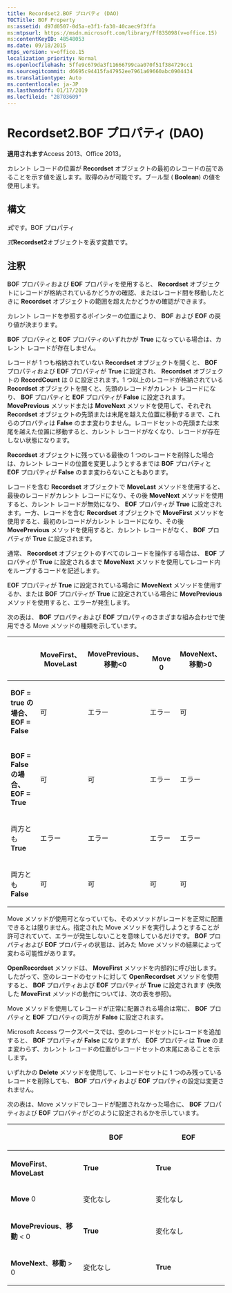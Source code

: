 ```yaml
---
title: Recordset2.BOF プロパティ (DAO)
TOCTitle: BOF Property
ms:assetid: d97d0507-0d5a-e3f1-fa30-40caec9f3ffa
ms:mtpsurl: https://msdn.microsoft.com/library/Ff835098(v=office.15)
ms:contentKeyID: 48548053
ms.date: 09/18/2015
mtps_version: v=office.15
localization_priority: Normal
ms.openlocfilehash: 5ffe9c679da3f11666799caa070f51f384729cc1
ms.sourcegitcommit: d6695c94415fa47952ee7961a69660abc0904434
ms.translationtype: Auto
ms.contentlocale: ja-JP
ms.lasthandoff: 01/17/2019
ms.locfileid: "28703609"
---
```

# <a name="recordset2bof-property-dao"></a>Recordset2.BOF プロパティ (DAO)


**適用されます**Access 2013、Office 2013。

カレント レコードの位置が **Recordset** オブジェクトの最初のレコードの前であることを示す値を返します。取得のみが可能です。ブール型 ( **Boolean**) の値を使用します。

## <a name="syntax"></a>構文

*式*です。BOF プロパティ

*式***Recordset2**オブジェクトを表す変数です。

## <a name="remarks"></a>注釈

**BOF** プロパティおよび **EOF** プロパティを使用すると、 **Recordset** オブジェクトにレコードが格納されているかどうかの確認、またはレコード間を移動したときに **Recordset** オブジェクトの範囲を超えたかどうかの確認ができます。

カレント レコードを参照するポインターの位置により、 **BOF** および **EOF** の戻り値が決まります。

**BOF** プロパティと **EOF** プロパティのいずれかが **True** になっている場合は、カレント レコードが存在しません。

レコードが 1 つも格納されていない **Recordset** オブジェクトを開くと、 **BOF** プロパティおよび **EOF** プロパティが **True** に設定され、 **Recordset** オブジェクトの **RecordCount** は 0 に設定されます。1 つ以上のレコードが格納されている **Recordset** オブジェクトを開くと、先頭のレコードがカレント レコードになり、 **BOF** プロパティと **EOF** プロパティが **False** に設定されます。 **MovePrevious** メソッドまたは **MoveNext** メソッドを使用して、それぞれ **Recordset** オブジェクトの先頭または末尾を越えた位置に移動するまで、これらのプロパティは **False** のまま変わりません。レコードセットの先頭または末尾を越えた位置に移動すると、カレント レコードがなくなり、レコードが存在しない状態になります。

**Recordset** オブジェクトに残っている最後の 1 つのレコードを削除した場合は、カレント レコードの位置を変更しようとするまでは **BOF** プロパティと **EOF** プロパティが **False** のまま変わらないこともあります。

レコードを含む **Recordset** オブジェクトで **MoveLast** メソッドを使用すると、最後のレコードがカレント レコードになり、その後 **MoveNext** メソッドを使用すると、カレント レコードが無効になり、 **EOF** プロパティが **True** に設定されます。一方、レコードを含む **Recordset** オブジェクトで **MoveFirst** メソッドを使用すると、最初のレコードがカレント レコードになり、その後 **MovePrevious** メソッドを使用すると、カレント レコードがなく、 **BOF** プロパティが **True** に設定されます。

通常、 **Recordset** オブジェクトのすべてのレコードを操作する場合は、 **EOF** プロパティが **True** に設定されるまで **MoveNext** メソッドを使用してレコード内をループするコードを記述します。

**EOF** プロパティが **True** に設定されている場合に **MoveNext** メソッドを使用するか、または **BOF** プロパティが **True** に設定されている場合に **MovePrevious** メソッドを使用すると、エラーが発生します。

次の表は、 **BOF** プロパティおよび **EOF** プロパティのさまざまな組み合わせで使用できる Move メソッドの種類を示しています。

<table>
<colgroup>
<col style="width: 20%" />
<col style="width: 20%" />
<col style="width: 20%" />
<col style="width: 20%" />
<col style="width: 20%" />
</colgroup>
<thead>
<tr class="header">
<th><p></p></th>
<th><p>MoveFirst、<br />
MoveLast</p></th>
<th><p>MovePrevious、<br />
移動&lt;0</p></th>
<th><p><br />
Move 0</p></th>
<th><p>MoveNext、<br />
移動&gt;0</p></th>
</tr>
</thead>
<tbody>
<tr class="odd">
<td><p><strong>BOF = true の場合、</strong><br />
<strong>EOF = False</strong></p></td>
<td><p>可</p></td>
<td><p>エラー</p></td>
<td><p>エラー</p></td>
<td><p>可</p></td>
</tr>
<tr class="even">
<td><p><strong>BOF = False の場合、</strong><br />
<strong>EOF = True</strong></p></td>
<td><p>可</p></td>
<td><p>可</p></td>
<td><p>エラー</p></td>
<td><p>エラー</p></td>
</tr>
<tr class="odd">
<td><p>両方とも <strong>True</strong></p></td>
<td><p>エラー</p></td>
<td><p>エラー</p></td>
<td><p>エラー</p></td>
<td><p>エラー</p></td>
</tr>
<tr class="even">
<td><p>両方とも <strong>False</strong></p></td>
<td><p>可</p></td>
<td><p>可</p></td>
<td><p>可</p></td>
<td><p>可</p></td>
</tr>
</tbody>
</table>


Move メソッドが使用可となっていても、そのメソッドがレコードを正常に配置できるとは限りません。指定された Move メソッドを実行しようとすることが許可されていて、エラーが発生しないことを意味しているだけです。 **BOF** プロパティおよび **EOF** プロパティの状態は、試みた Move メソッドの結果によって変わる可能性があります。

**OpenRecordset** メソッドは、 **MoveFirst** メソッドを内部的に呼び出します。したがって、空のレコードのセットに対して **OpenRecordset** メソッドを使用すると、 **BOF** プロパティおよび **EOF** プロパティが **True** に設定されます (失敗した **MoveFirst** メソッドの動作については、次の表を参照)。

Move メソッドを使用してレコードが正常に配置される場合は常に、 **BOF** プロパティと **EOF** プロパティの両方が **False** に設定されます。

Microsoft Access ワークスペースでは、空のレコードセットにレコードを追加すると、 **BOF** プロパティが **False** になりますが、 **EOF** プロパティは **True** のまま変わらず、カレント レコードの位置がレコードセットの末尾にあることを示します。

いずれかの **Delete** メソッドを使用して、レコードセットに 1 つのみ残っているレコードを削除しても、 **BOF** プロパティおよび **EOF** プロパティの設定は変更されません。

次の表は、Move メソッドでレコードが配置されなかった場合に、 **BOF** プロパティおよび **EOF** プロパティがどのように設定されるかを示しています。

<table>
<colgroup>
<col style="width: 33%" />
<col style="width: 33%" />
<col style="width: 33%" />
</colgroup>
<thead>
<tr class="header">
<th><p></p></th>
<th><p>BOF</p></th>
<th><p>EOF</p></th>
</tr>
</thead>
<tbody>
<tr class="odd">
<td><p><strong>MoveFirst</strong>、 <strong>MoveLast</strong></p></td>
<td><p><strong>True</strong></p></td>
<td><p><strong>True</strong></p></td>
</tr>
<tr class="even">
<td><p><strong>Move</strong> 0</p></td>
<td><p>変化なし</p></td>
<td><p>変化なし</p></td>
</tr>
<tr class="odd">
<td><p><strong>MovePrevious</strong>、<strong>移動</strong> &lt; 0</p></td>
<td><p><strong>True</strong></p></td>
<td><p>変化なし</p></td>
</tr>
<tr class="even">
<td><p><strong>MoveNext</strong>、<strong>移動</strong> &gt; 0</p></td>
<td><p>変化なし</p></td>
<td><p><strong>True</strong></p></td>
</tr>
</tbody>
</table>

